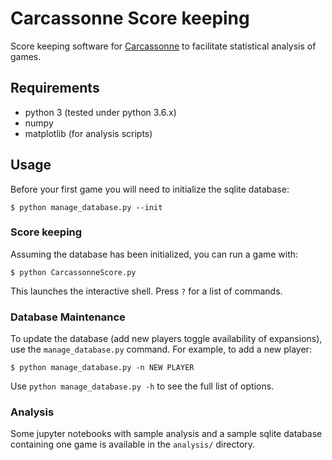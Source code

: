 # Carcassonne Score keeping

Score keeping software for [Carcassonne](https://boardgamegeek.com/boardgame/822/carcassonne) to facilitate statistical analysis of games.

## Requirements

* python 3 (tested under python 3.6.x)
* numpy
* matplotlib (for analysis scripts)

## Usage

Before your first game you will need to initialize the sqlite database:

```
$ python manage_database.py --init
```

### Score keeping

Assuming the database has been initialized, you can run a game with:

```
$ python CarcassonneScore.py
```

This launches the interactive shell. Press `?` for a list of commands.

### Database Maintenance

To update the database (add new players toggle availability of expansions), use the `manage_database.py` command. For example, to add a new player:

```
$ python manage_database.py -n NEW PLAYER
```

Use `python manage_database.py -h` to see the full list of options.


### Analysis

Some jupyter notebooks with sample analysis and a sample sqlite database containing one game is available in the `analysis/` directory.

